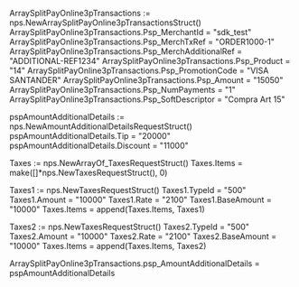 ArraySplitPayOnline3pTransactions := nps.NewArraySplitPayOnline3pTransactionsStruct()
ArraySplitPayOnline3pTransactions.Psp_MerchantId = "sdk_test"
ArraySplitPayOnline3pTransactions.Psp_MerchTxRef = "ORDER1000-1"
ArraySplitPayOnline3pTransactions.Psp_MerchAdditionalRef = "ADDITIONAL-REF1234"
ArraySplitPayOnline3pTransactions.Psp_Product = "14"
ArraySplitPayOnline3pTransactions.Psp_PromotionCode = "VISA SANTANDER"
ArraySplitPayOnline3pTransactions.Psp_Amount = "15050"
ArraySplitPayOnline3pTransactions.Psp_NumPayments = "1"
ArraySplitPayOnline3pTransactions.Psp_SoftDescriptor = "Compra Art 15"

pspAmountAdditionalDetails := nps.NewAmountAdditionalDetailsRequestStruct()
pspAmountAdditionalDetails.Tip = "20000"
pspAmountAdditionalDetails.Discount = "11000"

Taxes := nps.NewArrayOf_TaxesRequestStruct()
Taxes.Items = make([]*nps.NewTaxesRequestStruct(), 0)

Taxes1 := nps.NewTaxesRequestStruct()
Taxes1.TypeId = "500"
Taxes1.Amount = "10000"
Taxes1.Rate = "2100"
Taxes1.BaseAmount = "10000"
Taxes.Items = append(Taxes.Items, Taxes1)

Taxes2 := nps.NewTaxesRequestStruct()
Taxes2.TypeId = "500"
Taxes2.Amount = "10000"
Taxes2.Rate = "2100"
Taxes2.BaseAmount = "10000"
Taxes.Items = append(Taxes.Items, Taxes2)


ArraySplitPayOnline3pTransactions.psp_AmountAdditionalDetails = pspAmountAdditionalDetails
